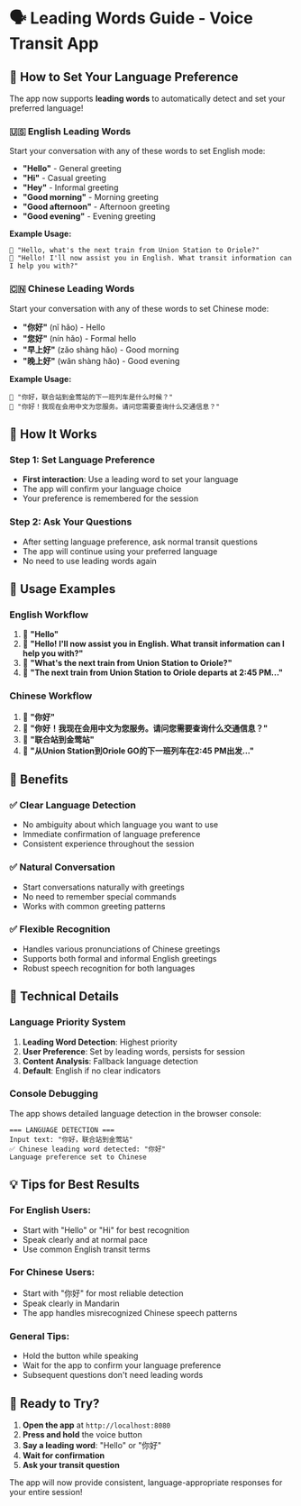 # 🗣️ Leading Words Guide - Voice Transit App

## 🎯 How to Set Your Language Preference

The app now supports **leading words** to automatically detect and set your preferred language!

### 🇺🇸 **English Leading Words**
Start your conversation with any of these words to set English mode:

- **"Hello"** - General greeting
- **"Hi"** - Casual greeting  
- **"Hey"** - Informal greeting
- **"Good morning"** - Morning greeting
- **"Good afternoon"** - Afternoon greeting
- **"Good evening"** - Evening greeting

**Example Usage:**
```
🎤 "Hello, what's the next train from Union Station to Oriole?"
🤖 "Hello! I'll now assist you in English. What transit information can I help you with?"
```

### 🇨🇳 **Chinese Leading Words**
Start your conversation with any of these words to set Chinese mode:

- **"你好"** (nǐ hǎo) - Hello
- **"您好"** (nín hǎo) - Formal hello
- **"早上好"** (zǎo shàng hǎo) - Good morning
- **"晚上好"** (wǎn shàng hǎo) - Good evening

**Example Usage:**
```
🎤 "你好，联合站到金莺站的下一班列车是什么时候？"
🤖 "你好！我现在会用中文为您服务。请问您需要查询什么交通信息？"
```

## 🔄 **How It Works**

### **Step 1: Set Language Preference**
- **First interaction**: Use a leading word to set your language
- The app will confirm your language choice
- Your preference is remembered for the session

### **Step 2: Ask Your Questions**
- After setting language preference, ask normal transit questions
- The app will continue using your preferred language
- No need to use leading words again

## 📝 **Usage Examples**

### **English Workflow**
1. 🎤 **"Hello"**
2. 🤖 **"Hello! I'll now assist you in English. What transit information can I help you with?"**
3. 🎤 **"What's the next train from Union Station to Oriole?"**
4. 🤖 **"The next train from Union Station to Oriole departs at 2:45 PM..."**

### **Chinese Workflow**
1. 🎤 **"你好"**
2. 🤖 **"你好！我现在会用中文为您服务。请问您需要查询什么交通信息？"**
3. 🎤 **"联合站到金莺站"**
4. 🤖 **"从Union Station到Oriole GO的下一班列车在2:45 PM出发..."**

## 🎯 **Benefits**

### **✅ Clear Language Detection**
- No ambiguity about which language you want to use
- Immediate confirmation of language preference
- Consistent experience throughout the session

### **✅ Natural Conversation**
- Start conversations naturally with greetings
- No need to remember special commands
- Works with common greeting patterns

### **✅ Flexible Recognition**
- Handles various pronunciations of Chinese greetings
- Supports both formal and informal English greetings
- Robust speech recognition for both languages

## 🔧 **Technical Details**

### **Language Priority System**
1. **Leading Word Detection**: Highest priority
2. **User Preference**: Set by leading words, persists for session
3. **Content Analysis**: Fallback language detection
4. **Default**: English if no clear indicators

### **Console Debugging**
The app shows detailed language detection in the browser console:
```
=== LANGUAGE DETECTION ===
Input text: "你好，联合站到金莺站"
✅ Chinese leading word detected: "你好"
Language preference set to Chinese
```

## 💡 **Tips for Best Results**

### **For English Users:**
- Start with "Hello" or "Hi" for best recognition
- Speak clearly and at normal pace
- Use common English transit terms

### **For Chinese Users:**
- Start with "你好" for most reliable detection
- Speak clearly in Mandarin
- The app handles misrecognized Chinese speech patterns

### **General Tips:**
- Hold the button while speaking
- Wait for the app to confirm your language preference
- Subsequent questions don't need leading words

## 🚀 **Ready to Try?**

1. **Open the app** at `http://localhost:8080`
2. **Press and hold** the voice button
3. **Say a leading word**: "Hello" or "你好"
4. **Wait for confirmation**
5. **Ask your transit question**

The app will now provide consistent, language-appropriate responses for your entire session!
